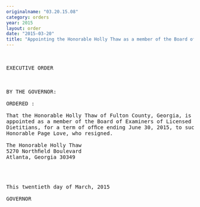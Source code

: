 ```yaml
---
originalname: "03.20.15.08"
category: orders
year: 2015
layout: order
date: "2015-03-20"
title: "Appointing the Honorable Holly Thaw as a member of the Board of Examiners of Licensed Dietitians"
---
```

<pre>
 

EXECUTIVE ORDER

 

BY THE GOVERNOR:

ORDERED :

That the Honorable Holly Thaw of Fulton County, Georgia, is
appointed as a member of the Board of Examiners of Licensed
Dietitians, for a term of ofﬁce ending June 30, 2015, to succeed the
Honorable Page Love, who resigned.

The Honorable Holly Thaw
5270 Northﬁeld Boulevard
Atlanta, Georgia 30349

   
      

This twentieth day of March, 2015

GOVERNOR

 

 

 

 

</pre>
